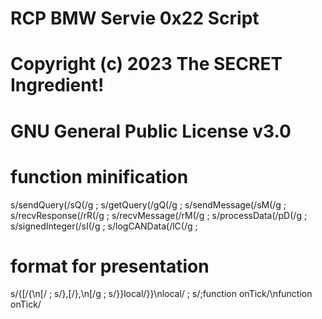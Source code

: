 # RCP BMW Servie 0x22 Script
# Copyright (c) 2023 The SECRET Ingredient!
# GNU General Public License v3.0

# function minification
s/sendQuery(/sQ(/g ; 
s/getQuery(/gQ(/g ;
s/sendMessage(/sM(/g ; 
s/recvResponse(/rR(/g ; 
s/recvMessage(/rM(/g ; 
s/processData(/pD(/g ; 
s/signedInteger(/sI(/g ; 
s/logCANData(/lC(/g ; 

# format for presentation
s/{\[/{\n\[/ ;
s/},\[/},\n\[/g ;
s/}}local/}}\nlocal/ ;
s/;function onTick/\nfunction onTick/ 
